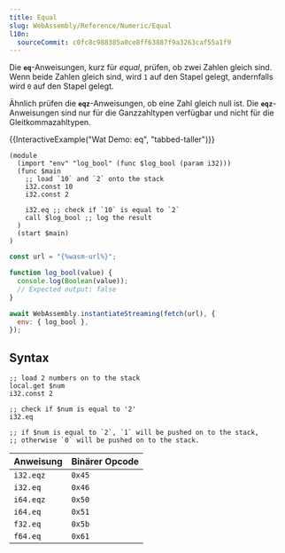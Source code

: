 ```yaml
---
title: Equal
slug: WebAssembly/Reference/Numeric/Equal
l10n:
  sourceCommit: c0fc8c988385a0ce8ff63887f9a3263caf55a1f9
---
```


Die **`eq`**-Anweisungen, kurz für _equal_, prüfen, ob zwei Zahlen gleich sind. Wenn beide Zahlen gleich sind, wird `1` auf den Stapel gelegt, andernfalls wird `0` auf den Stapel gelegt.

Ähnlich prüfen die **`eqz`**-Anweisungen, ob eine Zahl gleich null ist. Die **`eqz`**-Anweisungen sind nur für die Ganzzahltypen verfügbar und nicht für die Gleitkommazahltypen.

{{InteractiveExample("Wat Demo: eq", "tabbed-taller")}}

```wat interactive-example
(module
  (import "env" "log_bool" (func $log_bool (param i32)))
  (func $main
    ;; load `10` and `2` onto the stack
    i32.const 10
    i32.const 2

    i32.eq ;; check if `10` is equal to `2`
    call $log_bool ;; log the result
  )
  (start $main)
)
```

```js interactive-example
const url = "{%wasm-url%}";

function log_bool(value) {
  console.log(Boolean(value));
  // Expected output: false
}

await WebAssembly.instantiateStreaming(fetch(url), {
  env: { log_bool },
});
```

## Syntax

```wat
;; load 2 numbers on to the stack
local.get $num
i32.const 2

;; check if $num is equal to '2'
i32.eq

;; if $num is equal to `2`, `1` will be pushed on to the stack,
;; otherwise `0` will be pushed on to the stack.
```

| Anweisung | Binärer Opcode |
| --------- | -------------- |
| `i32.eqz` | `0x45`         |
| `i32.eq`  | `0x46`         |
| `i64.eqz` | `0x50`         |
| `i64.eq`  | `0x51`         |
| `f32.eq`  | `0x5b`         |
| `f64.eq`  | `0x61`         |
